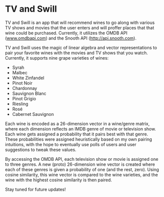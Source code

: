 # TV and Swill

TV and Swill is an app that will recommend wines to go along with various TV shows and movies that the user enters and will proffer places that that wine could be purchased. Currently, it utilizes the OMDB API (www.omdbapi.com) and the Snooth API (http://api.snooth.com).

TV and Swill uses the magic of linear algebra and vector representations to pair your favorite wines with the movies and TV shows that you watch. Currently, it supports nine grape varieties of wines:
- Syrah
- Malbec
- White Zinfandel
- Pinot Noir
- Chardonnay
- Sauvignon Blanc
- Pinot Grigio
- Riesling
- Rosé
- Cabernet Sauvignon

Each wine is encoded as a 26-dimension vector in a wine/genre matrix, where each dimension reflects an IMDB genre of movie or television show. Each wine gets assigned a probability that it pairs best with that genre. These probabilities were assigned heuristically based on my own pairing intuitions, with the hope to eventually use polls of users and user suggestions to tweak these values.

By accessing the OMDB API, each television show or movie is assigned one to three genres. A new (proto) 26-dimension wine vector is created where each of these genres is given a probability of one (and the rest, zero). Using cosine similarity, this wine vector is compared to the wine varieties, and the wine with the highest cosine similarity is then paired. 

Stay tuned for future updates!
